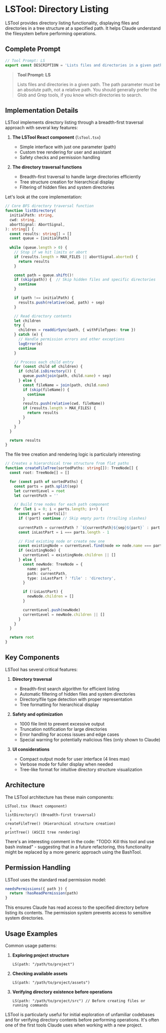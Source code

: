 # LSTool: Directory Listing

LSTool provides directory listing functionality, displaying files and directories in a tree structure at a specified path. It helps Claude understand the filesystem before performing operations.

## Complete Prompt

```typescript
// Tool Prompt: LS
export const DESCRIPTION = 'Lists files and directories in a given path. The path parameter must be an absolute path, not a relative path. You should generally prefer the Glob and Grep tools, if you know which directories to search.'
```

> **Tool Prompt: LS**
>
> Lists files and directories in a given path. The path parameter must be an absolute path, not a relative path. You should generally prefer the Glob and Grep tools, if you know which directories to search.

## Implementation Details

LSTool implements directory listing through a breadth-first traversal approach with several key features:

1. **The LSTool React component** (`lsTool.tsx`)
   - Simple interface with just one parameter (path)
   - Custom tree rendering for user and assistant
   - Safety checks and permission handling

2. **The directory traversal functions**
   - Breadth-first traversal to handle large directories efficiently
   - Tree structure creation for hierarchical display
   - Filtering of hidden files and system directories

Let's look at the core implementation:

```typescript
// Core BFS directory traversal function
function listDirectory(
  initialPath: string,
  cwd: string,
  abortSignal: AbortSignal,
): string[] {
  const results: string[] = []
  const queue = [initialPath]
  
  while (queue.length > 0) {
    // Stop if we hit limits or abort
    if (results.length > MAX_FILES || abortSignal.aborted) {
      return results
    }

    const path = queue.shift()!
    if (skip(path)) {  // Skip hidden files and specific directories
      continue
    }

    if (path !== initialPath) {
      results.push(relative(cwd, path) + sep)
    }

    // Read directory contents
    let children
    try {
      children = readdirSync(path, { withFileTypes: true })
    } catch (e) {
      // Handle permission errors and other exceptions
      logError(e)
      continue
    }

    // Process each child entry
    for (const child of children) {
      if (child.isDirectory()) {
        queue.push(join(path, child.name) + sep)
      } else {
        const fileName = join(path, child.name)
        if (skip(fileName)) {
          continue
        }
        results.push(relative(cwd, fileName))
        if (results.length > MAX_FILES) {
          return results
        }
      }
    }
  }

  return results
}
```

The file tree creation and rendering logic is particularly interesting:

```typescript
// Creates a hierarchical tree structure from flat paths
function createFileTree(sortedPaths: string[]): TreeNode[] {
  const root: TreeNode[] = []

  for (const path of sortedPaths) {
    const parts = path.split(sep)
    let currentLevel = root
    let currentPath = ''

    // Build tree nodes for each path component
    for (let i = 0; i < parts.length; i++) {
      const part = parts[i]!
      if (!part) continue // Skip empty parts (trailing slashes)
      
      currentPath = currentPath ? `${currentPath}${sep}${part}` : part
      const isLastPart = i === parts.length - 1

      // Find existing node or create new one
      const existingNode = currentLevel.find(node => node.name === part)
      if (existingNode) {
        currentLevel = existingNode.children || []
      } else {
        const newNode: TreeNode = {
          name: part,
          path: currentPath,
          type: isLastPart ? 'file' : 'directory',
        }

        if (!isLastPart) {
          newNode.children = []
        }

        currentLevel.push(newNode)
        currentLevel = newNode.children || []
      }
    }
  }

  return root
}
```

## Key Components

LSTool has several critical features:

1. **Directory traversal**
   - Breadth-first search algorithm for efficient listing
   - Automatic filtering of hidden files and system directories
   - Directory/file type detection with proper representation
   - Tree formatting for hierarchical display

2. **Safety and optimization**
   - 1000 file limit to prevent excessive output
   - Truncation notification for large directories
   - Error handling for access issues and edge cases
   - Special warning for potentially malicious files (only shown to Claude)

3. **UI considerations**
   - Compact output mode for user interface (4 lines max)
   - Verbose mode for fuller display when needed
   - Tree-like format for intuitive directory structure visualization

## Architecture

The LSTool architecture has these main components:

```
LSTool.tsx (React component)
  ↓
listDirectory() (Breadth-first traversal)
  ↓
createFileTree() (Hierarchical structure creation)
  ↓
printTree() (ASCII tree rendering)
```

There's an interesting comment in the code: "TODO: Kill this tool and use bash instead" - suggesting that in a future refactoring, this functionality might be replaced by a more generic approach using the BashTool.

## Permission Handling

LSTool uses the standard read permission model:

```typescript
needsPermissions({ path }) {
  return !hasReadPermission(path)
}
```

This ensures Claude has read access to the specified directory before listing its contents. The permission system prevents access to sensitive system directories.

## Usage Examples

Common usage patterns:

1. **Exploring project structure**
   ```
   LS(path: "/path/to/project")
   ```

2. **Checking available assets**
   ```
   LS(path: "/path/to/project/assets")
   ```

3. **Verifying directory existence before operations**
   ```
   LS(path: "/path/to/project/src") // Before creating files or running commands
   ```

LSTool is particularly useful for initial exploration of unfamiliar codebases and for verifying directory contents before performing operations. It's often one of the first tools Claude uses when working with a new project.

